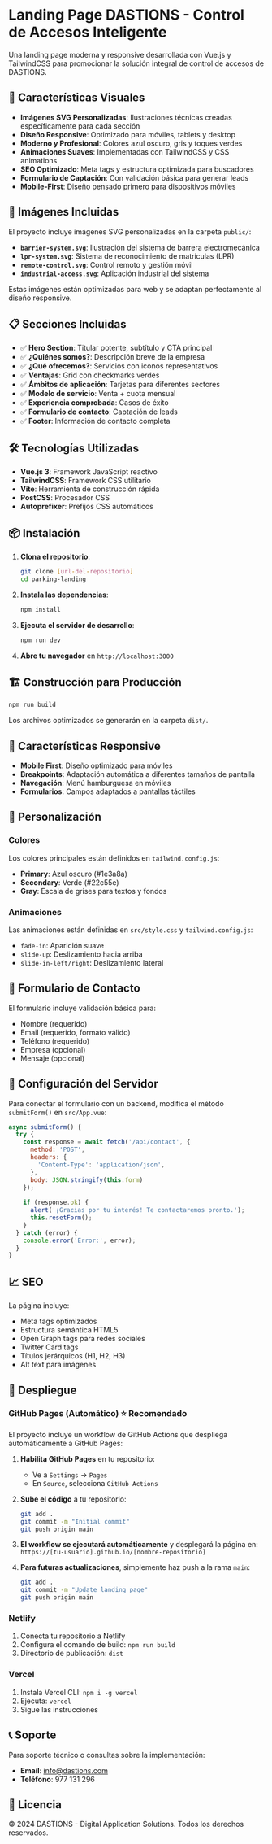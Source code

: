 # Landing Page DASTIONS - Control de Accesos Inteligente

Una landing page moderna y responsive desarrollada con Vue.js y TailwindCSS para promocionar la solución integral de control de accesos de DASTIONS.

## 🎨 Características Visuales

- **Imágenes SVG Personalizadas**: Ilustraciones técnicas creadas específicamente para cada sección
- **Diseño Responsive**: Optimizado para móviles, tablets y desktop
- **Moderno y Profesional**: Colores azul oscuro, gris y toques verdes
- **Animaciones Suaves**: Implementadas con TailwindCSS y CSS animations
- **SEO Optimizado**: Meta tags y estructura optimizada para buscadores
- **Formulario de Captación**: Con validación básica para generar leads
- **Mobile-First**: Diseño pensado primero para dispositivos móviles

## 📸 Imágenes Incluidas

El proyecto incluye imágenes SVG personalizadas en la carpeta `public/`:

- **`barrier-system.svg`**: Ilustración del sistema de barrera electromecánica
- **`lpr-system.svg`**: Sistema de reconocimiento de matrículas (LPR)
- **`remote-control.svg`**: Control remoto y gestión móvil
- **`industrial-access.svg`**: Aplicación industrial del sistema

Estas imágenes están optimizadas para web y se adaptan perfectamente al diseño responsive.

## 📋 Secciones Incluidas

- ✅ **Hero Section**: Titular potente, subtítulo y CTA principal
- ✅ **¿Quiénes somos?**: Descripción breve de la empresa
- ✅ **¿Qué ofrecemos?**: Servicios con iconos representativos
- ✅ **Ventajas**: Grid con checkmarks verdes
- ✅ **Ámbitos de aplicación**: Tarjetas para diferentes sectores
- ✅ **Modelo de servicio**: Venta + cuota mensual
- ✅ **Experiencia comprobada**: Casos de éxito
- ✅ **Formulario de contacto**: Captación de leads
- ✅ **Footer**: Información de contacto completa

## 🛠️ Tecnologías Utilizadas

- **Vue.js 3**: Framework JavaScript reactivo
- **TailwindCSS**: Framework CSS utilitario
- **Vite**: Herramienta de construcción rápida
- **PostCSS**: Procesador CSS
- **Autoprefixer**: Prefijos CSS automáticos

## 📦 Instalación

1. **Clona el repositorio**:
   ```bash
   git clone [url-del-repositorio]
   cd parking-landing
   ```

2. **Instala las dependencias**:
   ```bash
   npm install
   ```

3. **Ejecuta el servidor de desarrollo**:
   ```bash
   npm run dev
   ```

4. **Abre tu navegador** en `http://localhost:3000`

## 🏗️ Construcción para Producción

```bash
npm run build
```

Los archivos optimizados se generarán en la carpeta `dist/`.

## 📱 Características Responsive

- **Mobile First**: Diseño optimizado para móviles
- **Breakpoints**: Adaptación automática a diferentes tamaños de pantalla
- **Navegación**: Menú hamburguesa en móviles
- **Formularios**: Campos adaptados a pantallas táctiles

## 🎨 Personalización

### Colores
Los colores principales están definidos en `tailwind.config.js`:
- **Primary**: Azul oscuro (#1e3a8a)
- **Secondary**: Verde (#22c55e)
- **Gray**: Escala de grises para textos y fondos

### Animaciones
Las animaciones están definidas en `src/style.css` y `tailwind.config.js`:
- `fade-in`: Aparición suave
- `slide-up`: Deslizamiento hacia arriba
- `slide-in-left/right`: Deslizamiento lateral

## 📧 Formulario de Contacto

El formulario incluye validación básica para:
- Nombre (requerido)
- Email (requerido, formato válido)
- Teléfono (requerido)
- Empresa (opcional)
- Mensaje (opcional)

## 🔧 Configuración del Servidor

Para conectar el formulario con un backend, modifica el método `submitForm()` en `src/App.vue`:

```javascript
async submitForm() {
  try {
    const response = await fetch('/api/contact', {
      method: 'POST',
      headers: {
        'Content-Type': 'application/json',
      },
      body: JSON.stringify(this.form)
    });
    
    if (response.ok) {
      alert('¡Gracias por tu interés! Te contactaremos pronto.');
      this.resetForm();
    }
  } catch (error) {
    console.error('Error:', error);
  }
}
```

## 📈 SEO

La página incluye:
- Meta tags optimizados
- Estructura semántica HTML5
- Open Graph tags para redes sociales
- Twitter Card tags
- Títulos jerárquicos (H1, H2, H3)
- Alt text para imágenes

## 🚀 Despliegue

### GitHub Pages (Automático) ⭐ **Recomendado**
El proyecto incluye un workflow de GitHub Actions que despliega automáticamente a GitHub Pages:

1. **Habilita GitHub Pages** en tu repositorio:
   - Ve a `Settings` → `Pages`
   - En `Source`, selecciona `GitHub Actions`

2. **Sube el código** a tu repositorio:
   ```bash
   git add .
   git commit -m "Initial commit"
   git push origin main
   ```

3. **El workflow se ejecutará automáticamente** y desplegará la página en:
   `https://[tu-usuario].github.io/[nombre-repositorio]`

4. **Para futuras actualizaciones**, simplemente haz push a la rama `main`:
   ```bash
   git add .
   git commit -m "Update landing page"
   git push origin main
   ```

### Netlify
1. Conecta tu repositorio a Netlify
2. Configura el comando de build: `npm run build`
3. Directorio de publicación: `dist`

### Vercel
1. Instala Vercel CLI: `npm i -g vercel`
2. Ejecuta: `vercel`
3. Sigue las instrucciones

## 📞 Soporte

Para soporte técnico o consultas sobre la implementación:
- **Email**: info@dastions.com
- **Teléfono**: 977 131 296

## 📄 Licencia

© 2024 DASTIONS - Digital Application Solutions. Todos los derechos reservados.
